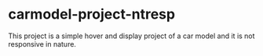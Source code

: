 # carmodel-project-ntresp
This project is a simple hover and display project of a car model and it is not responsive in nature.
